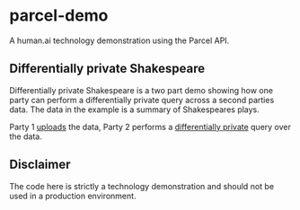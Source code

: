 # parcel-demo
 A human.ai technology demonstration using the Parcel API.


## Differentially private Shakespeare

Differentially private Shakespeare is a two part demo showing how one party can
perform a differentially private query across a second parties data. The data
in the example is a summary of Shakespeares plays.

Party 1 [uploads](upload-shakespeare-summary) the data, Party 2 performs a [differentially private](dp-shakespeare) query over the data.

## Disclaimer

The code here is strictly a technology demonstration and should not be used in
a production environment.